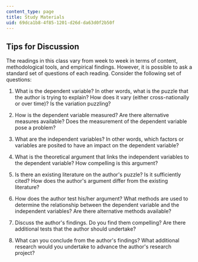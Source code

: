 ```yaml
---
content_type: page
title: Study Materials
uid: 69dca1b8-4f85-1201-d26d-da63d0f2b50f
---
```


Tips for Discussion
-------------------

The readings in this class vary from week to week in terms of content, methodological tools, and empirical findings. However, it is possible to ask a standard set of questions of each reading. Consider the following set of questions:

1.  What is the dependent variable? In other words, what is the puzzle that the author is trying to explain? How does it vary (either cross-nationally or over time)? Is the variation puzzling?  
      
    
2.  How is the dependent variable measured? Are there alternative measures available? Does the measurement of the dependent variable pose a problem?  
      
    
3.  What are the independent variables? In other words, which factors or variables are posited to have an impact on the dependent variable?  
      
    
4.  What is the theoretical argument that links the independent variables to the dependent variable? How compelling is this argument?  
      
    
5.  Is there an existing literature on the author's puzzle? Is it sufficiently cited? How does the author's argument differ from the existing literature?  
      
    
6.  How does the author test his/her argument? What methods are used to determine the relationship between the dependent variable and the independent variables? Are there alternative methods available?  
      
    
7.  Discuss the author's findings. Do you find them compelling? Are there additional tests that the author should undertake?  
      
    
8.  What can you conclude from the author's findings? What additional research would you undertake to advance the author's research project?